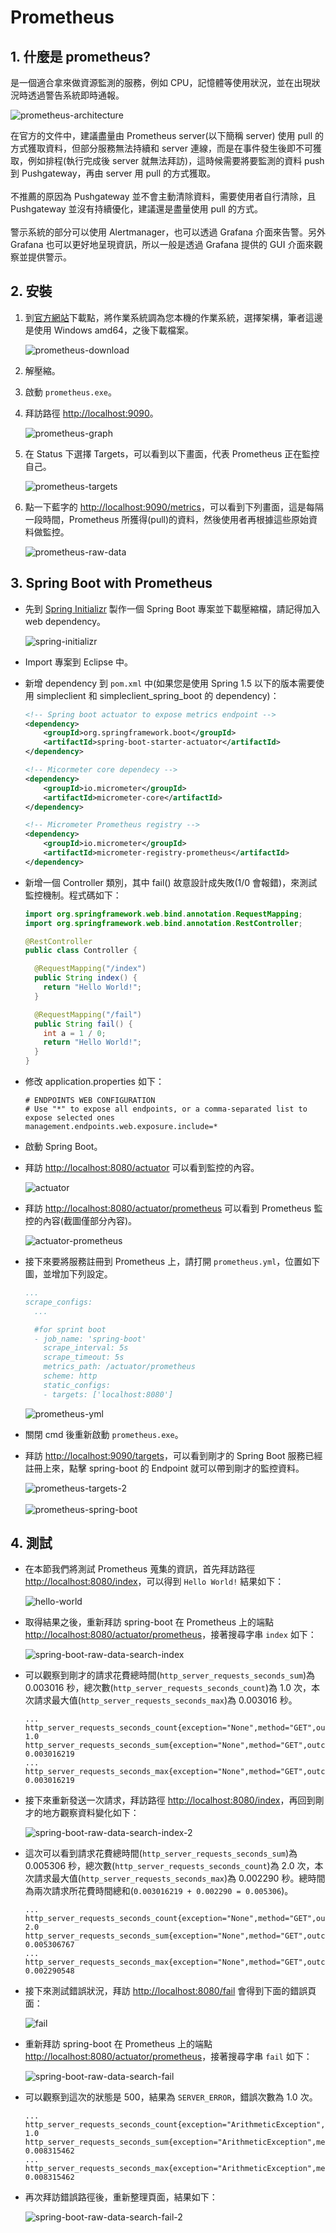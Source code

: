 # Prometheus

## 1. 什麼是 prometheus?

是一個適合拿來做資源監測的服務，例如 CPU，記憶體等使用狀況，並在出現狀況時透過警告系統即時通報。

<img src="../resource/prometheus-architecture.png" alt="prometheus-architecture"/>

在官方的文件中，建議盡量由 Prometheus server(以下簡稱 server) 使用 pull 的方式獲取資料，但部分服務無法持續和 server 連線，而是在事件發生後即不可獲取，例如排程(執行完成後 server 就無法拜訪)，這時候需要將要監測的資料 push 到 Pushgateway，再由 server 用 pull 的方式獲取。<br>
<br>
不推薦的原因為 Pushgateway 並不會主動清除資料，需要使用者自行清除，且 Pushgateway 並沒有持續優化，建議還是盡量使用 pull 的方式。<br>
<br>
警示系統的部分可以使用 Alertmanager，也可以透過 Grafana 介面來告警。另外 Grafana 也可以更好地呈現資訊，所以一般是透過 Grafana 提供的 GUI 介面來觀察並提供警示。

## 2. 安裝

1. 到[官方網站](https://prometheus.io/download/)下載點，將作業系統調為您本機的作業系統，選擇架構，筆者這邊是使用 Windows amd64，之後下載檔案。

    <img src="../resource/prometheus-download.png" alt="prometheus-download"/>

1. 解壓縮。
1. 啟動 `prometheus.exe`。
1. 拜訪路徑 [http://localhost:9090](http://localhost:9090)。

    <img src="../resource/prometheus-graph.png" alt="prometheus-graph"/>

1. 在 Status 下選擇 Targets，可以看到以下畫面，代表 Prometheus 正在監控自己。

    <img src="../resource/prometheus-targets.png" alt="prometheus-targets"/>

1. 點一下藍字的 [http://localhost:9090/metrics](http://localhost:9090/metrics)，可以看到下列畫面，這是每隔一段時間，Prometheus 所獲得(pull)的資料，然後使用者再根據這些原始資料做監控。

    <img src="../resource/prometheus-raw-data.png" alt="prometheus-raw-data"/>

## 3. Spring Boot with Prometheus

* 先到 [Spring Initializr](https://start.spring.io/) 製作一個 Spring Boot 專案並下載壓縮檔，請記得加入 web dependency。

    <img src="../resource/spring-initializr.png" alt="spring-initializr"/>

* Import 專案到 Eclipse 中。
* 新增 dependency 到 `pom.xml` 中(如果您是使用 Spring 1.5 以下的版本需要使用 simpleclient 和 simpleclient_spring_boot 的 dependency)：
    ```xml
    <!-- Spring boot actuator to expose metrics endpoint -->
    <dependency>
        <groupId>org.springframework.boot</groupId>
        <artifactId>spring-boot-starter-actuator</artifactId>
    </dependency> 
    
    <!-- Micormeter core dependecy -->
    <dependency>
        <groupId>io.micrometer</groupId>
        <artifactId>micrometer-core</artifactId>
    </dependency> 
    
    <!-- Micrometer Prometheus registry -->
    <dependency>
        <groupId>io.micrometer</groupId>
        <artifactId>micrometer-registry-prometheus</artifactId>
    </dependency>
    ```
* 新增一個 Controller 類別，其中 fail() 故意設計成失敗(1/0 會報錯)，來測試監控機制。程式碼如下：
    ```java
    import org.springframework.web.bind.annotation.RequestMapping;
    import org.springframework.web.bind.annotation.RestController;

    @RestController
    public class Controller {

      @RequestMapping("/index")
      public String index() {
        return "Hello World!";
      }

      @RequestMapping("/fail")
      public String fail() {
        int a = 1 / 0;
        return "Hello World!";
      }
    }
    ```
* 修改 application.properties 如下：
    ```properties
    # ENDPOINTS WEB CONFIGURATION
    # Use "*" to expose all endpoints, or a comma-separated list to expose selected ones
    management.endpoints.web.exposure.include=*
    ```
* 啟動 Spring Boot。
* 拜訪 [http://localhost:8080/actuator](http://localhost:8080/actuator) 可以看到監控的內容。

    <img src="../resource/actuator.png" alt="actuator"/>

* 拜訪 [http://localhost:8080/actuator/prometheus](http://localhost:8080/actuator/prometheus) 可以看到 Prometheus 監控的內容(截圖僅部分內容)。

    <img src="../resource/actuator-prometheus.png" alt="actuator-prometheus"/>

* 接下來要將服務註冊到 Prometheus 上，請打開 `prometheus.yml`，位置如下圖，並增加下列設定。
    ```yml
    ...
    scrape_configs:
      ...

      #for sprint boot
      - job_name: 'spring-boot'
        scrape_interval: 5s
        scrape_timeout: 5s
        metrics_path: /actuator/prometheus
        scheme: http
        static_configs:
        - targets: ['localhost:8080']
    ```
    <img src="../resource/prometheus-yml.png" alt="prometheus-yml"/>

* 關閉 cmd 後重新啟動 `prometheus.exe`。
* 拜訪 [http://localhost:9090/targets](http://localhost:9090/targets)，可以看到剛才的 Spring Boot 服務已經註冊上來，點擊 spring-boot 的 Endpoint 就可以帶到剛才的監控資料。

    <img src="../resource/prometheus-targets-2.png" alt="prometheus-targets-2"/><br>
    <br>
    <img src="../resource/prometheus-spring-boot.png" alt="prometheus-spring-boot"/>

## 4. 測試

* 在本節我們將測試 Prometheus 蒐集的資訊，首先拜訪路徑 [http://localhost:8080/index](http://localhost:8080/index)，可以得到 `Hello World!` 結果如下：

    <img src="../resource/hello-world.png" alt="hello-world"/>

* 取得結果之後，重新拜訪 spring-boot 在 Prometheus 上的端點 [http://localhost:8080/actuator/prometheus](http://localhost:8080/actuator/prometheus)，接著搜尋字串 `index` 如下：

    <img src="../resource/spring-boot-raw-data-search-index.png" alt="spring-boot-raw-data-search-index"/>

* 可以觀察到剛才的請求花費總時間(`http_server_requests_seconds_sum`)為 0.003016 秒，總次數(`http_server_requests_seconds_count`)為 1.0 次，本次請求最大值(`http_server_requests_seconds_max`)為 0.003016 秒。
    ```
    ...
    http_server_requests_seconds_count{exception="None",method="GET",outcome="SUCCESS",status="200",uri="/index",} 1.0
    http_server_requests_seconds_sum{exception="None",method="GET",outcome="SUCCESS",status="200",uri="/index",} 0.003016219
    ...
    http_server_requests_seconds_max{exception="None",method="GET",outcome="SUCCESS",status="200",uri="/index",} 0.003016219
    ```
* 接下來重新發送一次請求，拜訪路徑 [http://localhost:8080/index](http://localhost:8080/index)，再回到剛才的地方觀察資料變化如下：

    <img src="../resource/spring-boot-raw-data-search-index-2.png" alt="spring-boot-raw-data-search-index-2"/>

* 這次可以看到請求花費總時間(`http_server_requests_seconds_sum`)為 0.005306 秒，總次數(`http_server_requests_seconds_count`)為 2.0 次，本次請求最大值(`http_server_requests_seconds_max`)為 0.002290 秒。總時間為兩次請求所花費時間總和(`0.003016219 + 0.002290 = 0.005306`)。
    ```
    ...
    http_server_requests_seconds_count{exception="None",method="GET",outcome="SUCCESS",status="200",uri="/index",} 2.0
    http_server_requests_seconds_sum{exception="None",method="GET",outcome="SUCCESS",status="200",uri="/index",} 0.005306767
    ...
    http_server_requests_seconds_max{exception="None",method="GET",outcome="SUCCESS",status="200",uri="/index",} 0.002290548
    ```
* 接下來測試錯誤狀況，拜訪 [http://localhost:8080/fail](http://localhost:8080/fail) 會得到下面的錯誤頁面：

    <img src="../resource/fail.png" alt="fail"/>

* 重新拜訪 spring-boot 在 Prometheus 上的端點 [http://localhost:8080/actuator/prometheus](http://localhost:8080/actuator/prometheus)，接著搜尋字串 `fail` 如下：

    <img src="../resource/spring-boot-raw-data-search-fail.png" alt="spring-boot-raw-data-search-fail"/>

* 可以觀察到這次的狀態是 500，結果為 `SERVER_ERROR`，錯誤次數為 1.0 次。
    ```
    ...
    http_server_requests_seconds_count{exception="ArithmeticException",method="GET",outcome="SERVER_ERROR",status="500",uri="/fail",} 1.0
    http_server_requests_seconds_sum{exception="ArithmeticException",method="GET",outcome="SERVER_ERROR",status="500",uri="/fail",} 0.008315462
    ...
    http_server_requests_seconds_max{exception="ArithmeticException",method="GET",outcome="SERVER_ERROR",status="500",uri="/fail",} 0.008315462
    ```
* 再次拜訪錯誤路徑後，重新整理頁面，結果如下：
    
    <img src="../resource/spring-boot-raw-data-search-fail-2.png" alt="spring-boot-raw-data-search-fail-2"/>
